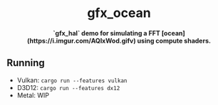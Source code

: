 <h1 align="center">
    gfx_ocean
    <br>
</h1>

<h4 align="center">`gfx_hal` demo for simulating a FFT [ocean](https://i.imgur.com/AQIxWod.gifv) using compute shaders.</h4>

## Running

- Vulkan: `cargo run --features vulkan`
- D3D12: `cargo run --features dx12`
- Metal: WIP
